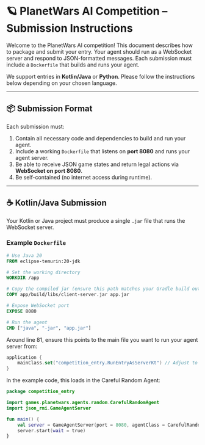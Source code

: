 # 🪐 PlanetWars AI Competition – Submission Instructions

Welcome to the PlanetWars AI competition! This document describes how to package and submit your entry. Your agent should run as a WebSocket server and respond to JSON-formatted messages. Each submission must include a `Dockerfile` that builds and runs your agent.

We support entries in **Kotlin/Java** or **Python**. Please follow the instructions below depending on your chosen language.

---

## 📦 Submission Format

Each submission must:

1. Contain all necessary code and dependencies to build and run your agent.
2. Include a working `Dockerfile` that listens on **port 8080** and runs your agent server.
3. Be able to receive JSON game states and return legal actions via **WebSocket on port 8080**.
4. Be self-contained (no internet access during runtime).

---

## ☕ Kotlin/Java Submission

Your Kotlin or Java project must produce a single `.jar` file that runs the WebSocket server.

### Example `Dockerfile`

```dockerfile
# Use Java 20
FROM eclipse-temurin:20-jdk

# Set the working directory
WORKDIR /app

# Copy the compiled jar (ensure this path matches your Gradle build output)
COPY app/build/libs/client-server.jar app.jar

# Expose WebSocket port
EXPOSE 8080

# Run the agent
CMD ["java", "-jar", "app.jar"]

```
Around line 81, ensure this points to the main file you want to run your agent server from:
```kotlin
application {
    mainClass.set("competition_entry.RunEntryAsServerKt") // Adjust to match your actual package and file
}
```
In the example code, this loads in the Careful Random Agent:
```kotlin
package competition_entry

import games.planetwars.agents.random.CarefulRandomAgent
import json_rmi.GameAgentServer

fun main() {
    val server = GameAgentServer(port = 8080, agentClass = CarefulRandomAgent::class)
    server.start(wait = true)
}

```

